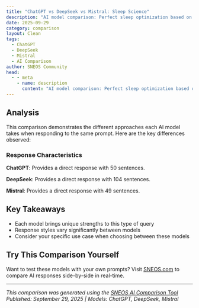 ```yaml
---
title: "ChatGPT vs DeepSeek vs Mistral: Sleep Science"
description: "AI model comparison: Perfect sleep optimization based on latest research - wake up energized..."
date: 2025-09-29
category: comparison
layout: Clean
tags:
  - ChatGPT
  - DeepSeek
  - Mistral
  - AI Comparison
author: SNEOS Community
head:
  - - meta
    - name: description
      content: "AI model comparison: Perfect sleep optimization based on latest research - wake up energized..."
---
```


<ChatComparison
  title="ChatGPT vs DeepSeek vs Mistral: Sleep Science"
  prompt="Perfect sleep optimization based on latest research - wake up energized"
  :responses='{
    "ChatGPT": "Optimizing your sleep to wake up energized involves adopting habits that enhance sleep quality, duration, and timing based on the latest sleep science. Here\u2019s a comprehensive guide to perfect sleep optimization according to recent research:\n\n### 1. Prioritize Sleep Duration and Consistency\n- **Aim for 7-9 hours:** Most adults need between 7 to 9 hours of sleep per night.\n- **Stick to a consistent schedule:** Go to bed and wake up at the same time every day, even on weekends, to regulate your circadian rhythm.\n\n### 2. Optimize Your Sleep Environment\n- **Keep it cool:** A bedroom temperature around 60-67\u00B0F (15-19\u00B0C) supports better sleep.\n- **Darkness:** Use blackout curtains or eye masks to block light, which suppresses melatonin production.\n- **Quiet:** Use earplugs or white noise machines to minimize noise interruptions.\n- **Comfort:** Invest in a quality mattress and pillows that support your preferred sleeping position.\n\n### 3. Manage Light Exposure\n- **Morning light:** Get 20-30 minutes of natural sunlight exposure soon after waking to strengthen your circadian rhythm.\n- **Limit blue light at night:** Avoid screens (phones, tablets, computers) at least 1 hour before bed or use blue light filters to prevent disruption of melatonin secretion.\n\n### 4. Evening Routine and Pre-Sleep Habits\n- **Wind down with relaxing activities:** Read a book, meditate, or practice gentle yoga.\n- **Avoid stimulants:** Limit caffeine intake after early afternoon and avoid nicotine.\n- **Limit alcohol:** Alcohol may help you fall asleep but disrupts the sleep cycle later in the night.\n- **Eat light:** Avoid heavy meals 2-3 hours before bedtime.\n- **Consider supplements:** Magnesium or melatonin can help if you have difficulty falling asleep, but consult a healthcare provider first.\n\n### 5. Optimize Sleep Cycles\n- **Sleep in multiples of ~90 minutes:** One sleep cycle lasts about 90 minutes. Aim for 4.5, 6, or 7.5 hours (3, 4, or 5 cycles) to wake up feeling refreshed.\n- **Use sleep tracking:** Apps or wearables can help identify your sleep stages and optimize wake-up times aligned with light sleep phases.\n\n### 6. Physical Activity\n- **Regular exercise:** Moderate aerobic exercise during the day improves sleep quality, but avoid vigorous workouts close to bedtime.\n\n### 7. Manage Stress and Mental Health\n- **Mindfulness and meditation:** These techniques reduce anxiety and promote relaxation.\n- **Journaling:** Writing down worries before bed can help clear your mind.\n\n### 8. Consider Chronotype and Individual Differences\n- **Identify your chronotype:** Whether you are a morning lark or night owl, align your schedule to your natural tendencies when possible.\n- **Flexibility:** Some people may feel best with slightly different sleep durations or timing; personal experimentation is key.\n\n### 9. Avoid Napping Late in the Day\n- If you nap, keep it short (20-30 minutes) and before 3 pm to avoid interfering with nighttime sleep.\n\n---\n\n### Sample Optimal Sleep Routine\n\n- **7:00 AM:** Wake up with natural light or gentle alarm.\n- **Morning:** Get 20 minutes of sunlight.\n- **Throughout the day:** Stay hydrated, consume caffeine only before 2 PM, exercise moderately.\n- **7:30 PM:** Light dinner.\n- **8:30 PM:** Turn off bright screens; dim lights.\n- **9:00 PM:** Relax with reading or meditation.\n- **10:00 PM:** Sleep onset aiming for 7.5 hours of sleep, waking up around 5:30 AM.\n\n---\n\n### Additional Tips from Latest Research\n\n- **Temperature control:** Consider cooling your body (e.g., cool shower, cooling mattress pad) as lowering core body temperature facilitates sleep onset.\n- **Gut health:** A healthy microbiome might influence sleep through the gut-brain axis; consider a balanced diet rich in fiber and fermented foods.\n- **Avoid artificial light exposure during night:** Even small light exposure can suppress melatonin.\n- **Limit irregular shift work:** If unavoidable, use strategic light exposure and naps to mitigate circadian disruption.\n\n---\n\nBy combining these evidence-based strategies, you\u2019ll enhance your sleep quality and wake up feeling truly energized. If sleep problems persist, consider consulting a sleep specialist to rule out conditions such as sleep apnea or insomnia.",
    "DeepSeek": "Of course. This is a fantastic goal. \u0022Perfect\u0022 sleep isn\u0027t about a single magic trick; it\u0027s about building a robust, science-backed system that works for your body.\n\nHere is a comprehensive guide to optimizing your sleep based on the latest research, designed to help you wake up feeling genuinely energized.\n\n### The Core Principle: Protect Your Sleep Architecture\n\nThe goal isn\u0027t just \u0022being asleep\u0022 for 8 hours. It\u0027s about maximizing the quality of that time by cycling effectively through the different stages of sleep, especially **Deep Sleep (physical restoration)** and **REM Sleep (mental restoration \u0026 memory consolidation)**. When this architecture is intact, you wake up refreshed.\n\n---\n\n### Phase 1: The Evening Wind-Down (The 2-Hour Pre-Sleep Protocol)\n\nThis is the most critical phase for setting the stage for quality sleep.\n\n**1. Light is Your #1 Lever: Master Your Circadian Rhythm**\nYour brain uses light exposure to set its internal clock. Blue light (from screens) at night is a major disruptor.\n*   **Sunset Simulation:** 2-3 hours before bed, dim the lights in your home. Use lamps instead of overhead lights.\n*   **Blue Light Blocking:** 90 minutes before bed, put on blue-light-blocking glasses. They are one of the most effective, research-backed tools for improving sleep quality and melatonin production.\n*   **Screens:** If you must use a device, enable \u0022Night Shift\u0022 or \u0022Blue Light Filter\u0022 at its warmest setting, and keep it as brief as possible.\n\n**2. Temperature: The Power of the Drop**\nA drop in core body temperature is a key signal for sleep onset.\n*   **Cool Environment:** Aim for a bedroom temperature of **65-68\u00B0F (18-20\u00B0C)**.\n*   **Hot Bath/Shower:** Take a hot bath or shower 1-2 hours before bed. As you leave the warm water, your body rapidly releases heat, mimicking the natural temperature drop and signaling sleep readiness.\n\n**3. Food \u0026 Drink: Fuel for the Night**\n*   **Last Meal:** Finish your last large meal at least 3 hours before bed. A heavy digestive process can disrupt sleep.\n*   **Bedtime Snack (if needed):** If you\u0027re hungry, a small snack rich in tryptophan (precursor to melatonin) and complex carbs can help. Example: a small banana with a tablespoon of almond butter.\n*   **Caffeine \u0026 Alcohol:**\n    *   **Caffeine:** Have your last caffeinated drink at least **8-10 hours before bedtime**. Its half-life is long.\n    *   **Alcohol:** While it can make you feel sleepy, it severely fragments sleep, suppressing REM sleep and causing awakenings later in the night. Avoid it within 3 hours of bed.\n\n**4. Calm the Nervous System**\nTransition from \u0022fight-or-flight\u0022 (sympathetic) to \u0022rest-and-digest\u0022 (parasympathetic) mode.\n*   **Digital Curfew:** Stop work and stressful conversations 60-90 minutes before bed.\n*   **Mindfulness/Meditation:** 10-20 minutes of meditation or deep-breathing exercises (e.g., 4-7-8 breathing) can significantly lower cortisol and calm the mind.\n*   **Gratitude Journaling:** Write down 3 things you\u0027re grateful for. This shifts your mental state to a positive, safe space, reducing anxiety.\n\n---\n\n### Phase 2: During Sleep (Optimizing the Environment)\n\n**1. Total Darkness**\nEven small amounts of light can disrupt melatonin production and sleep cycles.\n*   **Blackout Curtains:** Essential for blocking streetlights and early morning sun.\n*   **Cover Electronics:** Use electrical tape to cover any tiny LED lights from chargers, TVs, etc.\n*   **Sleep Mask:** A comfortable, contoured sleep mask is a great solution.\n\n**2. Silence \u0026 Consistent Sound**\nUnexpected noises can jar you awake or pull you out of deep sleep.\n*   **White Noise or Pink Noise:** Use a machine, app, or fan to create a consistent auditory blanket that masks disruptive sounds. Research suggests pink noise can even enhance deep sleep.\n\n**3. Reserve the Bed for Sleep \u0026 Sex Only**\nStrengthen the powerful association between your bed and sleep.\n*   **No Working in Bed:** Don\u0027t check emails, take calls, or do work from your bed.\n*   **The 20-Minute Rule:** If you can\u0027t fall asleep or wake up and can\u0027t get back to sleep after 20 minutes, get out of bed. Go to another room and do something relaxing in dim light (e.g., read a physical book) until you feel sleepy, then return to bed.\n\n---\n\n### Phase 3: The Morning Wake-Up (Sealing the Cycle)\n\nHow you wake up is as important as how you fall asleep.\n\n**1. Light is Your Lever, Part 2: Stop the Snooze Button**\n*   **Morning Sunshine:** Get 10-15 minutes of bright, natural light as soon as possible after waking. This signals your brain to shut off melatonin and spike cortisol (the healthy, wake-up kind). Go outside or sit by a sunny window.\n*   **Sunrise Alarm Clock:** These clocks gradually fill your room with warm light, simulating a natural sunrise over 30 minutes. This gently coaxes you out of deep sleep and makes waking up far less jarring.\n\n**2. Consistent Wake Time**\nThis is non-negotiable for a stable circadian rhythm.\n*   **Wake up at the same time every day,** even on weekends. A deviation of more than an hour can be like giving yourself jet lag every week (\u0022social jet lag\u0022).\n\n**3. Movement \u0026 Hydration**\n*   **Gentle Movement:** A short walk, some light stretching, or a few sun salutations helps increase body temperature and circulation, solidifying the wake-up signal.\n*   **Hydrate:** Drink a large glass of water. You wake up dehydrated, which contributes to feeling groggy.\n\n---\n\n### Advanced, Research-Backed Optimizations\n\n*   **The Temperature Hack (Revisited):** Consider a cooling mattress pad or weighted blanket designed for temperature regulation if you tend to sleep hot.\n*   **Nutritional Supplements (Consult a Doctor First):**\n    *   **Magnesium Glycinate/Bisglycinate:** Helps calm the nervous system and can improve sleep quality.\n    *   **L-Theanine:** An amino acid found in green tea that promotes relaxation without drowsiness.\n*   **Daytime Exercise:** Regular exercise dramatically improves deep sleep. However, avoid intense workouts too close to bedtime (within 2-3 hours) as they can be overstimulating for some.\n\n### Sample \u0022Perfect Sleep\u0022 Routine\n\n| Time | Action | Science Behind It |\n| :--- | :--- | :--- |\n| **9:00 PM** | Stop work. Dim house lights. | Initiates circadian wind-down. |\n| **9:30 PM** | Put on blue-light-blocking glasses. | Blocks melatonin-suppressing blue light. |\n| **10:00 PM** | Take a warm shower. | Triggers the core temperature drop for sleep. |\n| **10:15 PM** | Read a physical book (in dim light). | Relaxes the mind without digital stimulation. |\n| **10:30 PM** | 5-minute gratitude journal. 10-minute meditation. | Calms the nervous system, reduces anxiety. |\n| **10:45 PM** | In a cool, dark, quiet room. Get into bed. | Optimal sleep environment. |\n| **11:00 PM** | Target sleep time. | Allows for 7-8 hours of sleep. |\n| **6:45 AM** | Sunrise alarm clock begins. | Gently stimulates wakefulness. |\n| **7:00 AM** | Wake up (no snooze!). Drink water. | Consistent circadian rhythm. Rehydrates. |\n| **7:15 AM** | 10 minutes outside in morning sun. | Shuts off melatonin, boosts cortisol for energy. |\n\n**Final Takeaway:** You don\u0027t need to implement everything at once. Start with the most impactful levers: **consistency (wake time), light management (evening and morning), and temperature.** Track how you feel. Building this \u0022sleep system\u0022 is the most powerful investment you can make in your daily energy, mood, and long-term health.",
    "Mistral": "Achieving perfect sleep and waking up energized involves a combination of good sleep hygiene, optimal sleep environment, and understanding your body\u0027s natural rhythms. Here\u0027s a comprehensive guide based on the latest research:\n\n### 1. **Consistent Sleep Schedule**\n- **Regular Bedtime and Wake-Up Time:** Go to bed and wake up at the same time every day, even on weekends. This helps regulate your body\u0027s internal clock.\n- **Circadian Rhythm:** Align your sleep schedule with your natural circadian rhythm. Exposure to natural light during the day and avoiding bright screens before bed can help.\n\n### 2. **Optimal Sleep Environment**\n- **Cool Temperature:** Keep your bedroom cool, ideally between 60-67\u00B0F (15-19\u00B0C).\n- **Dark Room:** Use blackout curtains or a sleep mask to block out light.\n- **Quiet Space:** Use earplugs or a white noise machine to block out disruptive sounds.\n- **Comfortable Bedding:** Invest in a comfortable mattress and pillows that support your sleep position.\n\n### 3. **Pre-Sleep Routine**\n- **Wind Down:** Establish a relaxing bedtime routine, such as reading, taking a warm bath, or practicing relaxation techniques like deep breathing or meditation.\n- **Avoid Screens:** Limit exposure to electronic devices at least an hour before bed. The blue light emitted by screens can interfere with melatonin production.\n- **Avoid Stimulants:** Avoid caffeine, nicotine, and alcohol close to bedtime. Caffeine can stay in your system for up to 8 hours, and alcohol can disrupt sleep quality.\n\n### 4. **Diet and Exercise**\n- **Balanced Diet:** Eat a balanced diet rich in fruits, vegetables, lean proteins, and whole grains. Avoid heavy meals close to bedtime.\n- **Regular Exercise:** Engage in regular physical activity, but avoid intense workouts close to bedtime. Exercise can help you fall asleep faster and enjoy deeper sleep.\n\n### 5. **Sleep Hygiene**\n- **Limit Daytime Naps:** If you must nap, limit it to 20-30 minutes and avoid napping after 3 PM.\n- **Avoid Clock Watching:** If you wake up during the night, avoid looking at the clock. It can increase anxiety and make it harder to fall back asleep.\n- **Use Your Bed for Sleep and Sex Only:** This helps your brain associate your bed with sleep, making it easier to fall asleep.\n\n### 6. **Technology and Tools**\n- **Sleep Trackers:** Use sleep tracking devices or apps to monitor your sleep patterns and identify areas for improvement.\n- **Smart Alarms:** Use smart alarms that wake you up during a light sleep phase, making it easier to wake up feeling refreshed.\n- **Light Therapy:** If you struggle with waking up, consider using a dawn simulator alarm clock that gradually brightens your room to mimic natural sunlight.\n\n### 7. **Mental Health**\n- **Manage Stress:** Practice stress management techniques such as mindfulness, yoga, or cognitive-behavioral therapy (CBT) to reduce anxiety and improve sleep quality.\n- **Positive Thinking:** Focus on positive thoughts before bed to reduce stress and promote relaxation.\n\n### 8. **Supplements and Medications**\n- **Melatonin:** Consider using melatonin supplements to help regulate your sleep-wake cycle, especially if you have trouble falling asleep.\n- **Consult a Professional:** If you have persistent sleep issues, consult a healthcare provider. They may recommend CBT for insomnia (CBT-I) or other treatments.\n\n### 9. **Napping Strategies**\n- **Power Naps:** If you need a nap, opt for a short 20-30 minute power nap. This can boost alertness without interfering with nighttime sleep.\n- **Coffee Nap:** Drink a cup of coffee and then take a 20-minute nap. The caffeine will kick in just as you wake up, providing an extra boost of energy.\n\n### 10. **Personalized Approach**\n- **Understand Your Chronotype:** Identify whether you are a morning lark, night owl, or somewhere in between. Adjust your schedule accordingly to maximize energy levels.\n- **Experiment and Adjust:** Everyone\u0027s sleep needs are unique. Experiment with different strategies to find what works best for you.\n\nBy incorporating these strategies, you can optimize your sleep and wake up feeling energized and refreshed."
  }'
  published-date="16:28"
/>

## Analysis

This comparison demonstrates the different approaches each AI model takes when responding to the same prompt. Here are the key differences observed:

### Response Characteristics

**ChatGPT**: Provides a direct response with 50 sentences. 

**DeepSeek**: Provides a direct response with 104 sentences. 

**Mistral**: Provides a direct response with 49 sentences. 

## Key Takeaways

- Each model brings unique strengths to this type of query
- Response styles vary significantly between models
- Consider your specific use case when choosing between these models

## Try This Comparison Yourself

Want to test these models with your own prompts? Visit [SNEOS.com](https://sneos.com) to compare AI responses side-by-side in real-time.

---

*This comparison was generated using the [SNEOS AI Comparison Tool](https://sneos.com)*
*Published: September 29, 2025 | Models: ChatGPT, DeepSeek, Mistral*
